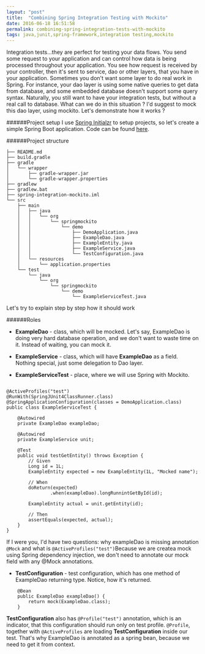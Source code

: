 ```yaml
---
layout: "post"
title:  "Combining Spring Integration Testing with Mockito"
date: 2016-06-18 16:51:58
permalink: combining-spring-integration-tests-with-mockito
tags: java,junit,spring-framework,integration testing,mockito
---
```



Integration tests...they are perfect for testing your data flows. You send some request to your application and can control how data is being processed throughout your application. You see how request is received by your controller, then it's sent to service, dao or other layers, that you have in your application. Sometimes you don't want some layer to do real work in Spring. For instance, your dao layer is using some native queries to get data from database, and some embedded database doesn't support some query syntax. Naturally, you still want to have your integration tests, but without a real call to database. What can we do in this situation ? I'd suggest to mock this dao layer, using mockito. Let's demonstrate how it works ?

######Project setup
I use [Spring Initialzr](https://start.spring.io) to setup projects, so let's create a simple Spring Boot application. Code can be found [here](https://github.com/ivanursul/spring-integration-mockito).

######Project structure
```
├── README.md
├── build.gradle
├── gradle
│   └── wrapper
│       ├── gradle-wrapper.jar
│       └── gradle-wrapper.properties
├── gradlew
├── gradlew.bat
├── spring-integration-mockito.iml
└── src
    ├── main
    │   ├── java
    │   │   └── org
    │   │       └── springmockito
    │   │           └── demo
    │   │               ├── DemoApplication.java
    │   │               ├── ExampleDao.java
    │   │               ├── ExampleEntity.java
    │   │               ├── ExampleService.java
    │   │               └── TestConfiguration.java
    │   └── resources
    │       └── application.properties
    └── test
        └── java
            └── org
                └── springmockito
                    └── demo
                        └── ExampleServiceTest.java
```

Let's try to explain step by step how it should work

######Roles

* **ExampleDao** - class, which will be mocked. Let's say, ExampleDao is doing very hard database operation, and we don't want to waste time on it. Instead of waiting, you can mock it.

* **ExampleService** - class, which will have **ExampleDao** as a field. Nothing special, just some delegation to Dao layer.

* **ExampleServiceTest** - place, where we will use Spring with Mockito.

```

@ActiveProfiles("test")
@RunWith(SpringJUnit4ClassRunner.class)
@SpringApplicationConfiguration(classes = DemoApplication.class)
public class ExampleServiceTest {

    @Autowired
    private ExampleDao exampleDao;

    @Autowired
    private ExampleService unit;

    @Test
    public void testGetEntity() throws Exception {
        // Given
        Long id = 1L;
        ExampleEntity expected = new ExampleEntity(1L, "Mocked name");

        // When
        doReturn(expected)
                .when(exampleDao).longRunnintGetById(id);

        ExampleEntity actual = unit.getEntity(id);

        // Then
        assertEquals(expected, actual);
    }
}
```

If I were you, I'd have two questions: why exampleDao is missing annotation `@Mock` and what is `@ActiveProfiles("test")`Because we are createa mock using Spring dependency injection, we don't need to annotate our mock field with any @Mock annotations.

* **TestConfiguration** - test configuration, which has one method of ExampleDao returning type. Notice, how it's returned.

```
    @Bean
    public ExampleDao exampleDao() {
        return mock(ExampleDao.class);
    }
```

**TestConfiguration** also has `@Profile("test")` annotation, which is an indicator, that this configuration should run only on test profile. `@Profile`, together with `@ActiveProfiles` are loading **TestConfiguration** inside our test. That's why ExampleDao is annotated as a spring bean, because we need to get it from context.